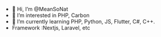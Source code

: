 - 👋 Hi, I’m @MeanSoNat
- 👀 I’m interested in PHP, Carbon
- 🌱 I’m currently learning PHP, Python, JS, Flutter, C#, C++.
- Framework :Nextjs, Laravel, etc

<!---
MeanSoNat/MeanSoNat is a ✨ special ✨ repository because its `README.md` (this file) appears on your GitHub profile.
You can click the Preview link to take a look at your changes.
--->
